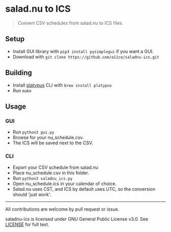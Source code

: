 # salad.nu to ICS

> Convert CSV schedules from salad.nu to ICS files.

## Setup

- Install GUI library with `pip3 install pysimplegui` if you want a GUI.
- Download with `git clone https://github.com/a11ce/saladnu-ics.git`

## Building
- Install [platypus](https://sveinbjorn.org/platypus) CLI with `brew install platypus`
- Run `make`

## Usage

### GUI
- Run `python3 gui.py`
- Browse for your nu_schedule.csv.
- The ICS will be saved next to the CSV.

### CLI
- Export your CSV schedule from salad.nu 
- Place nu_schedule.csv in this folder.
- Run `python3 saladnu_ics.py`
- Open nu_schedule.ics in your calendar of choice.
- Salad.nu uses CST, and ICS by default uses UTC, so the conversion should 'just work'.

--- 

All contributions are welcome by pull request or issue.

saladnu-ics is licensed under GNU General Public License v3.0. See [LICENSE](../master/LICENSE) for full text.